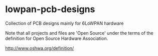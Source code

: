 # lowpan-pcb-designs
Collection of PCB designs mainly for 6LoWPAN hardware

Note that all projects and files are 'Open Source' under the terms of the
definition for Open Source Hardware Association.

http://www.oshwa.org/definition/
